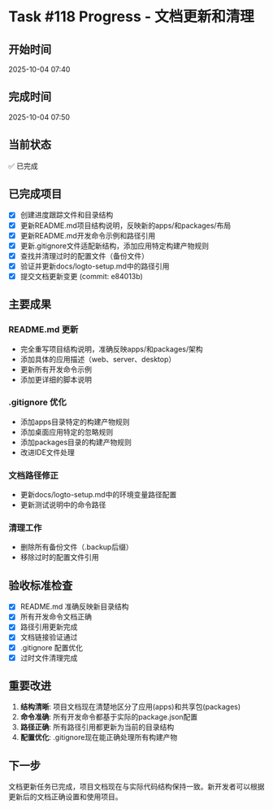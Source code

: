 # Task #118 Progress - 文档更新和清理

## 开始时间
2025-10-04 07:40

## 完成时间
2025-10-04 07:50

## 当前状态
✅ 已完成

## 已完成项目
- [x] 创建进度跟踪文件和目录结构
- [x] 更新README.md项目结构说明，反映新的apps/和packages/布局
- [x] 更新README.md开发命令示例和路径引用
- [x] 更新.gitignore文件适配新结构，添加应用特定构建产物规则
- [x] 查找并清理过时的配置文件（备份文件）
- [x] 验证并更新docs/logto-setup.md中的路径引用
- [x] 提交文档更新变更 (commit: e84013b)

## 主要成果

### README.md 更新
- 完全重写项目结构说明，准确反映apps/和packages/架构
- 添加具体的应用描述（web、server、desktop）
- 更新所有开发命令示例
- 添加更详细的脚本说明

### .gitignore 优化
- 添加apps目录特定的构建产物规则
- 添加桌面应用特定的忽略规则
- 添加packages目录的构建产物规则
- 改进IDE文件处理

### 文档路径修正
- 更新docs/logto-setup.md中的环境变量路径配置
- 更新测试说明中的命令路径

### 清理工作
- 删除所有备份文件（.backup后缀）
- 移除过时的配置文件引用

## 验收标准检查
- [x] README.md 准确反映新目录结构
- [x] 所有开发命令文档正确
- [x] 路径引用更新完成
- [x] 文档链接验证通过
- [x] .gitignore 配置优化
- [x] 过时文件清理完成

## 重要改进
1. **结构清晰**: 项目文档现在清楚地区分了应用(apps)和共享包(packages)
2. **命令准确**: 所有开发命令都基于实际的package.json配置
3. **路径正确**: 所有路径引用都更新为当前的目录结构
4. **配置优化**: .gitignore现在能正确处理所有构建产物

## 下一步
文档更新任务已完成，项目文档现在与实际代码结构保持一致。新开发者可以根据更新后的文档正确设置和使用项目。